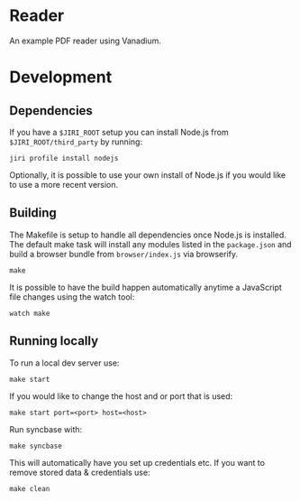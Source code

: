 # Reader

An example PDF reader using Vanadium.

# Development

## Dependencies

If you have a `$JIRI_ROOT` setup you can install Node.js from
`$JIRI_ROOT/third_party` by running:

    jiri profile install nodejs

Optionally, it is possible to use your own install of Node.js if you would like
to use a more recent version.

## Building

The Makefile is setup to handle all dependencies once Node.js is installed. The
default make task will install any modules listed in the `package.json` and
build a browser bundle from `browser/index.js` via browserify.

    make

It is possible to have the build happen automatically anytime a JavaScript file
changes using the watch tool:

    watch make

## Running locally

To run a local dev server use:

    make start

If you would like to change the host and or port that is used:

    make start port=<port> host=<host>

Run syncbase with:

    make syncbase

This will automatically have you set up credentials etc. If you want to remove stored data & credentials use:

    make clean
